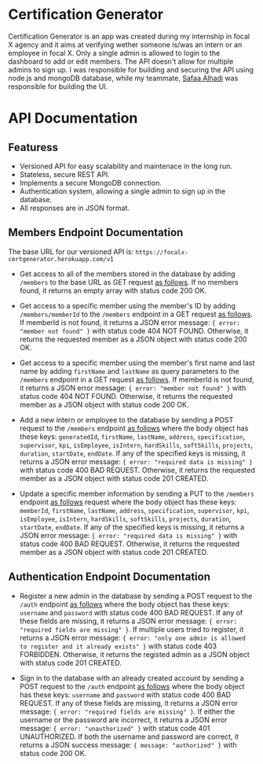 # Certification Generator
Certification Generator is an app was created during my internship in focal X agency and it aims at verifying wether someone is/was an intern or an employee in focal X. Only a single admin is allowed to login to the dashboard to add or edit members. The API doesn't allow for multiple admins to sign up. I was responsible for building and securing the API using node.js and mongoDB database, while my teammate, [Safaa Alhadi](https://github.com/safaaalhadi) was responsible for building the UI.

# API Documentation
## Featuress
- Versioned API for easy scalability and maintenace in the long run.
- Stateless, secure REST API.
- Implements a secure MongoDB connection.
- Authentication system, allowing a single admin to sign up in the database.
- All responses are in JSON format.

## Members Endpoint Documentation
The base URL for our versioned API is: `https://focalx-certgenerator.herokuapp.com/v1`
- Get access to all of the members stored in the database by adding `/members` to the base URL as GET request [as follows](https://focalx-certgenerator.herokuapp.com/v1/members). If no members found, it returns an empty array with status code 200 OK.

- Get access to a specific member using the member's ID by adding `/members/memberId` to the `/members` endpoint  in a GET request [as follows](https://focalx-certgenerator.herokuapp.com/v1/members/member/memberId). If memberId is not found, it returns a JSON error message: `{ error: "member not found" }` with status code 404 NOT FOUND. Otherwise, it returns the requested member as a JSON object with status code 200 OK.

- Get access to a specific member using the member's first name and last name by adding `firstName` and `lastName` as query parameters to the `/members` endpoint in a GET request [as follows](https://focalx-certgenerator.herokuapp.com/v1/members/member?firstName=Mark&lastName=Maksi). If memberId is not found, it returns a JSON error message: `{ error: "member not found" }` with status code 404 NOT FOUND. Otherwise, it returns the requested member as a JSON object with status code 200 OK.

- Add a new intern or employee to the database by sending a POST request to the `/members` endpoint [as follows](https://focalx-certgenerator.herokuapp.com/v1/members/) where the body object has these keys: `generatedId`, `firstName`, `lastName`, `address`, `specification`, `supervisor`, `kpi`, `isEmployee`, `isIntern`, `hardSkills`, `softSkills`, `projects`, `duration`, `startDate`, `endDate`.
If any of the specified keys is missing, it returns a JSON error message: `{ error: "required data is missing" }` with status code 400 BAD REQUEST. Otherwise, it returns the requested member as a JSON object with status code 201 CREATED.

- Update a specific member information by sending a PUT to the `/members` endpoint [as follows](https://focalx-certgenerator.herokuapp.com/v1/members/) request where the body object has these keys: `memberId`, `firstName`, `lastName`, `address`, `specification`, `supervisor`, `kpi`, `isEmployee`, `isIntern`, `hardSkills`, `softSkills`, `projects`, `duration`, `startDate`, `endDate`.
If any of the specified keys is missing, it returns a JSON error message: `{ error: "required data is missing" }` with status code 400 BAD REQUEST. Otherwise, it returns the requested member as a JSON object with status code 201 CREATED.

## Authentication Endpoint Documentation
- Register a new admin in the database by sending a POST request to the `/auth` endpoint [as follows](https://focalx-certgenerator.herokuapp.com/v1/auth/register) where the body object has these keys: `username` and `password` with status code 400 BAD REQUEST. If any of these fields are missing, it returns a JSON error message: `{ error: "required fields are missing" }`. If multiple users tried to register, it returns a JSON error message: `{ error: "only one admin is allowed to register and it already exists" }` with status code 403 FORBIDDEN. Otherwise, it returns the registed admin as a JSON object with status code 201 CREATED.

- Sign in to the database with an already created account by sending a POST request to the `/auth` endpoint [as follows](https://focalx-certgenerator.herokuapp.com/v1/auth/signin) where the body object has these keys: `username` and `password` with status code 400 BAD REQUEST. If any of these fields are missing, it returns a JSON error message: `{ error: "required fields are missing" }`. If either the username or the password are incorrect, it returns a JSON error message: `{ error: "unauthorized" }` with status code 401 UNAUTHORIZED. If both the username and password are correct, it returns a JSON success message: `{ message: "authorized" }` with status code 200 OK.